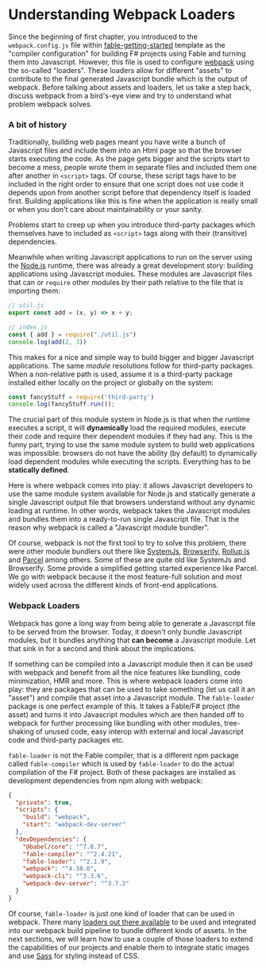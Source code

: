# Understanding Webpack Loaders

Since the beginning of first chapter, you introduced to the `webpack.config.js` file within [fable-getting-started](https://github.com/Zaid-Ajaj/fable-getting-started) template as the "compiler configuration" for building F# projects using Fable and turning them into Javascript. However, this file is used to configure [webpack](https://webpack.js.org/) using the so-called "loaders". These loaders allow for different "assets" to contribute to the final generated Javascript bundle which is the output of webpack. Before talking about assets and loaders, let us take a step back, discuss webpack from a bird's-eye view and try to understand what problem webpack solves.

### A bit of history

Traditionally, building web pages meant you have write a bunch of Javascript files and include them into an Html page so that the browser starts executing the code. As the page gets bigger and the scripts start to become a mess, people wrote them in separate files and included them one after another in `<script>` tags. Of course, these script tags have to be included in the right order to ensure that one script does not use code it depends upon from another script before that dependency itself is loaded first. Building applications like this is fine when the application is really small or when you don't care about maintainability or your sanity.

Problems start to creep up when you introduce third-party packages which themselves have to included as `<script>` tags along with their (transitive) dependencies.

Meanwhile when writing Javascript applications to run on the server using the [Node.js](https://nodejs.org/en/) runtime, there was already a great development story: building applications using Javascript modules. These modules are Javascript files that can or `require` other modules by their path relative to the file that is importing them:
```js
// util.js
export const add = (x, y) => x + y;

// index.js
const { add } = require("./util.js")
console.log(add(2, 3))
```
This makes for a nice and simple way to build bigger and bigger Javascript applications. The same *module* resolutions follow for third-party packages. When a non-relative path is used, assume it is a third-party package installed either locally on the project or globally on the system:
```js
const fancyStuff = require('third-party')
console.log(fancyStuff.run());
```
The crucial part of this module system in Node.js is that when the runtime executes a script, it will **dynamically** load the required modules, execute their code and require their dependent modules if they had any. This is the funny part, trying to use the same module system to build web applications was impossible: browsers do not have the ability (by default) to dynamically load dependent modules while executing the scripts. Everything has to be **statically defined**.

Here is where webpack comes into play: it allows Javascript developers to use the same module system available for Node.js and statically generate a single Javascript output file that browsers understand without any dynamic loading at runtime. In other words, webpack takes the Javascript modules and bundles them into a ready-to-run single Javascript file. That is the reason why webpack is called a "Javascript module bundler".

Of course, webpack is not the first tool to try to solve this problem, there were other module bundlers out there like [SystemJs](https://github.com/systemjs/systemjs), [Browserify](http://browserify.org/), [Rollup.js](https://rollupjs.org/guide/en/) and [Parcel](https://parceljs.org/) among others. Some of these are quite old like SystemJs and Browserify. Some provide a simplified getting started experience like Parcel. We go with webpack because it the most feature-full solution and most widely used across the different kinds of front-end applications.

### Webpack Loaders

Webpack has gone a long way from being able to generate a Javascript file to be served from the browser. Today, it doesn't only bundle Javascript modules, but it bundles anything that **can become** a Javascript module. Let that sink in for a second and think about the implications.

If something can be compiled into a Javascript module then it can be used with webpack and benefit from all the nice features like bundling, code minimization, HMR and more. This is where webpack loaders come into play: they are packages that can be used to take something (let us call it an "asset") and compile that asset into a Javascript module. The `fable-loader` package is one perfect example of this. It takes a Fable/F# project (the asset) and turns it into Javascript modules which are then handed off to webpack for further processing like bundling with other modules, tree-shaking of unused code, easy interop with external and local Javascript code and third-party packages etc.

`fable-loader` is not the Fable compiler, that is a different npm package called `fable-compiler` which is used by `fable-loader` to do the actual compilation of the F# project. Both of these packages are installed as development dependencies from npm along with webpack:
```json {highlight: [9, 10]}
{
  "private": true,
  "scripts": {
    "build": "webpack",
    "start": "webpack-dev-server"
  },
  "devDependencies": {
    "@babel/core": "^7.8.7",
    "fable-compiler": "^2.4.21",
    "fable-loader": "^2.1.9",
    "webpack": "^4.38.0",
    "webpack-cli": "^3.3.6",
    "webpack-dev-server": "^3.7.2"
  }
}
```
Of course, `fable-loader` is just one kind of loader that can be used in webpack. There many [loaders out there available](https://webpack.js.org/loaders) to be used and integrated into our webpack build pipeline to bundle different kinds of assets. In the next sections, we will learn how to use a couple of those loaders to extend the capabilities of our projects and enable them to integrate static images and use [Sass](https://sass-lang.com) for styling instead of CSS.
